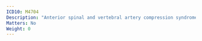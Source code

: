 ```yaml
---
ICD10: M4704
Description: "Anterior spinal and vertebral artery compression syndromes: Thoracic region"
Matters: No
Weight: 0
---
```


